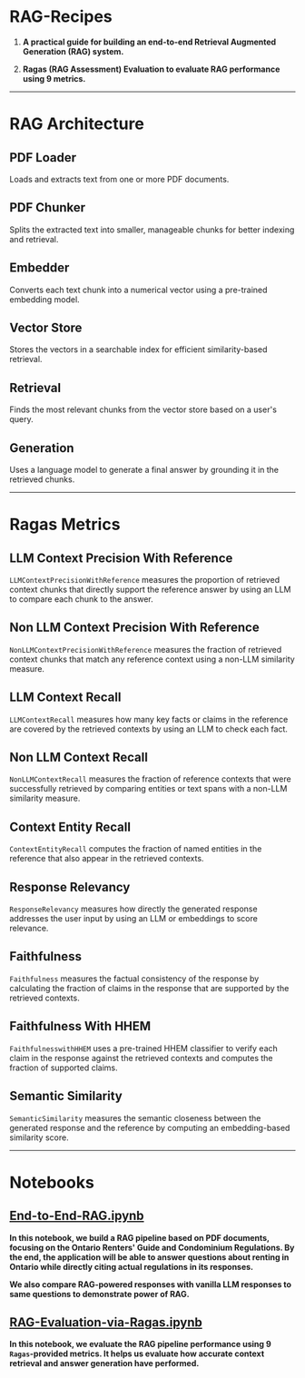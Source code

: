 # RAG-Recipes

1. **A practical guide for building an end-to-end Retrieval Augmented Generation (RAG) system.**

2. **Ragas (RAG Assessment) Evaluation to evaluate RAG performance using 9 metrics.**

---

# RAG Architecture

## PDF Loader
Loads and extracts text from one or more PDF documents.

## PDF Chunker
Splits the extracted text into smaller, manageable chunks for better indexing and retrieval.

## Embedder
Converts each text chunk into a numerical vector using a pre-trained embedding model.

## Vector Store
Stores the vectors in a searchable index for efficient similarity-based retrieval.

## Retrieval
Finds the most relevant chunks from the vector store based on a user's query.

## Generation
Uses a language model to generate a final answer by grounding it in the retrieved chunks.

---

# Ragas Metrics

## LLM Context Precision With Reference
`LLMContextPrecisionWithReference` measures the proportion of retrieved context chunks that directly support the reference answer by using an LLM to compare each chunk to the answer.

## Non LLM Context Precision With Reference
`NonLLMContextPrecisionWithReference` measures the fraction of retrieved context chunks that match any reference context using a non-LLM similarity measure.

## LLM Context Recall
`LLMContextRecall` measures how many key facts or claims in the reference are covered by the retrieved contexts by using an LLM to check each fact.

## Non LLM Context Recall
`NonLLMContextRecall` measures the fraction of reference contexts that were successfully retrieved by comparing entities or text spans with a non-LLM similarity measure.

## Context Entity Recall
`ContextEntityRecall` computes the fraction of named entities in the reference that also appear in the retrieved contexts.

## Response Relevancy
`ResponseRelevancy` measures how directly the generated response addresses the user input by using an LLM or embeddings to score relevance.

## Faithfulness
`Faithfulness` measures the factual consistency of the response by calculating the fraction of claims in the response that are supported by the retrieved contexts.

## Faithfulness With HHEM
`FaithfulnesswithHHEM` uses a pre-trained HHEM classifier to verify each claim in the response against the retrieved contexts and computes the fraction of supported claims.

## Semantic Similarity
`SemanticSimilarity` measures the semantic closeness between the generated response and the reference by computing an embedding-based similarity score.

---

# Notebooks

## [End-to-End-RAG.ipynb](https://github.com/szamani20/RAG-Recipes/blob/main/End-to-End-RAG.ipynb)

**In this notebook, we build a RAG pipeline based on PDF documents, focusing on the Ontario Renters' Guide and Condominium Regulations. By the end, the application will be able to answer questions about renting in Ontario while directly citing actual regulations in its responses.**

**We also compare RAG-powered responses with vanilla LLM responses to same questions to demonstrate power of RAG.**

## [RAG-Evaluation-via-Ragas.ipynb](https://github.com/szamani20/RAG-Recipes/blob/main/RAG-Evaluation-via-Ragas.ipynb)

**In this notebook, we evaluate the RAG pipeline performance using 9 `Ragas`-provided metrics. It helps us evaluate how accurate context retrieval and answer generation have performed.**

